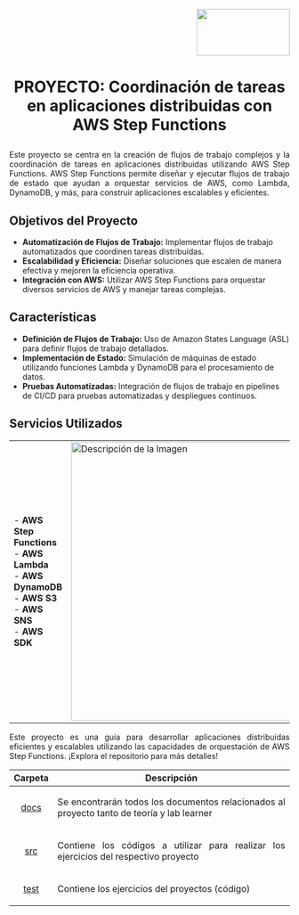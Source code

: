 <p align="right">
  <img src="https://github.com/Marlith08/AWS_Project_Template/assets/150297300/387f6cab-83d1-4de9-ba74-52d8b0841334" width=167" height="84">
</p>

 # <p align="center">PROYECTO: Coordinación de tareas en aplicaciones distribuidas con AWS Step Functions</p>

<p align="justify">Este proyecto se centra en la creación de flujos de trabajo complejos y la coordinación de tareas en aplicaciones distribuidas utilizando AWS Step Functions. AWS Step Functions permite diseñar y ejecutar flujos de trabajo de estado que ayudan a orquestar servicios de AWS, como Lambda, DynamoDB, y más, para construir aplicaciones escalables y eficientes. </p>

## Objetivos del Proyecto

- **Automatización de Flujos de Trabajo:** Implementar flujos de trabajo automatizados que coordinen tareas distribuidas.
- **Escalabilidad y Eficiencia:** Diseñar soluciones que escalen de manera efectiva y mejoren la eficiencia operativa.
- **Integración con AWS:** Utilizar AWS Step Functions para orquestar diversos servicios de AWS y manejar tareas complejas.

## Características

- **Definición de Flujos de Trabajo:** Uso de Amazon States Language (ASL) para definir flujos de trabajo detallados.
- **Implementación de Estado:** Simulación de máquinas de estado utilizando funciones Lambda y DynamoDB para el procesamiento de datos.
- **Pruebas Automatizadas:** Integración de flujos de trabajo en pipelines de CI/CD para pruebas automatizadas y despliegues continuos.



## Servicios Utilizados       
<div align="center">

|                                                                                        |                                                    |
|---------------------------------------------------------------------------------------------------------|--------------------------------------------------------------|
| - **AWS Step Functions**<br> - **AWS Lambda**<br> - **AWS DynamoDB**<br> - **AWS S3**<br> - **AWS SNS**<br> - **AWS SDK** | <img src="https://github.com/Marlith08/AWS_Project_Template/assets/150297300/316901c9-05fb-467e-bb13-34ed63bbf6ce" alt="Descripción de la Imagen" width="500"/> |

</div>
<p align="justify">
Este proyecto es una guía para desarrollar aplicaciones distribuidas eficientes y escalables utilizando las capacidades de orquestación de AWS Step Functions. ¡Explora el repositorio para más detalles! </p>

| Carpeta  | Descripción  |
| :------------: | :------------: |
| <a href="https://github.com/Marlith08/AWS_Project_Template/tree/main/DOCS">docs</a>  | <p align="justify"> Se encontrarán todos los documentos relacionados al proyecto tanto de teoría y lab learner</p>  |
| <a href="https://github.com/Marlith08/AWS_Project_Template/tree/main/src">src</a>  | <p align="justify"> Contiene los códigos a utilizar para realizar los ejercicios del respectivo proyecto</p>  |
| <a href="test">test</a>  | <p align="justify"> Contiene los ejercicios del proyectos (código)</p>  |

